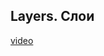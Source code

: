 ## Layers. Слои

[video](https://player.softculture.cc/embed/online/ISB/ISB_1.18.12_L4-5_Model_Organization)
